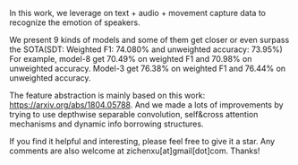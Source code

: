In this work, we leverage on text + audio + movement capture data to recognize the emotion of speakers. 

We present 9 kinds of models and some of them get closer or even surpass the SOTA(SDT: Weighted F1: 74.080% and unweighted accuracy: 73.95%) For example, model-8 get 70.49% on weighted F1 and 70.98% on unweighted accuracy. Model-3 get 76.38% on weighted F1 and 76.44% on unweighted accuracy.

The feature abstraction is mainly based on this work: https://arxiv.org/abs/1804.05788. And we made a lots of improvements by trying to use depthwise separable convolution, self&cross attention mechanisms and dynamic info borrowing structures.

If you find it helpful and interesting, please feel free to give it a star. Any comments are also welcome at zichenxu[at]gmail[dot]com. Thanks!
